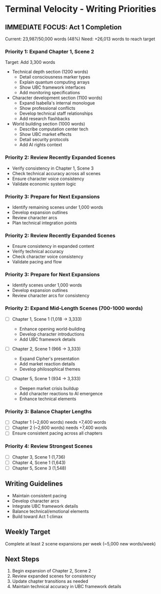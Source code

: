 # Terminal Velocity - Writing Priorities

## IMMEDIATE FOCUS: Act 1 Completion
Current: 23,987/50,000 words (48%)
Need: +26,013 words to reach target

### Priority 1: Expand Chapter 1, Scene 2 
Target: Add 3,300 words
- Technical depth section (1200 words)
  * Detail consciousness marker types
  * Explain quantum computing arrays
  * Show UBC framework interfaces
  * Add monitoring specifications
- Character development section (1100 words)
  * Expand Isabella's internal monologue
  * Show professional conflicts
  * Develop technical staff relationships
  * Add research flashbacks
- World building section (1000 words)
  * Describe computation center tech
  * Show UBC market effects
  * Detail security protocols
  * Add AI rights context

### Priority 2: Review Recently Expanded Scenes
- Verify consistency in Chapter 1, Scene 3
- Check technical accuracy across all scenes
- Ensure character voice consistency
- Validate economic system logic

### Priority 3: Prepare for Next Expansions
- Identify remaining scenes under 1,000 words
- Develop expansion outlines
- Review character arcs
- Plan technical integration points

### Priority 2: Review Recently Expanded Scenes
- Ensure consistency in expanded content
- Verify technical accuracy
- Check character voice consistency
- Validate pacing and flow

### Priority 3: Prepare for Next Expansions
- Identify scenes under 1,000 words
- Develop expansion outlines
- Review character arcs for consistency

### Priority 2: Expand Mid-Length Scenes (700-1000 words)
- [ ] Chapter 1, Scene 1 (1,018 → 3,333)
  - Enhance opening world-building
  - Develop character introductions
  - Add UBC framework details

- [ ] Chapter 2, Scene 1 (966 → 3,333)
  - Expand Cipher's presentation
  - Add market reaction details
  - Develop philosophical themes

- [ ] Chapter 5, Scene 1 (934 → 3,333)
  - Deepen market crisis buildup
  - Add character reactions to AI emergence
  - Enhance technical elements

### Priority 3: Balance Chapter Lengths
- [ ] Chapter 1 (~2,600 words) needs +7,400 words
- [ ] Chapter 2 (~2,600 words) needs +7,400 words
- [ ] Ensure consistent pacing across all chapters

### Priority 4: Review Strongest Scenes
- [ ] Chapter 3, Scene 1 (1,736)
- [ ] Chapter 4, Scene 1 (1,643)
- [ ] Chapter 5, Scene 3 (1,548)

## Writing Guidelines
- Maintain consistent pacing
- Develop character arcs
- Integrate UBC framework details
- Balance technical/emotional elements
- Build toward Act 1 climax

## Weekly Target
Complete at least 2 scene expansions per week
(~5,000 new words/week)

## Next Steps
1. Begin expansion of Chapter 2, Scene 2
2. Review expanded scenes for consistency
3. Update chapter transitions as needed
4. Maintain technical accuracy in UBC framework details
